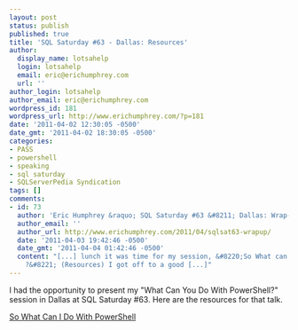 ```yaml
---
layout: post
status: publish
published: true
title: 'SQL Saturday #63 - Dallas: Resources'
author:
  display_name: lotsahelp
  login: lotsahelp
  email: eric@erichumphrey.com
  url: ''
author_login: lotsahelp
author_email: eric@erichumphrey.com
wordpress_id: 181
wordpress_url: http://www.erichumphrey.com/?p=181
date: '2011-04-02 12:30:05 -0500'
date_gmt: '2011-04-02 18:30:05 -0500'
categories:
- PASS
- powershell
- speaking
- sql saturday
- SQLServerPedia Syndication
tags: []
comments:
- id: 73
  author: 'Eric Humphrey &raquo; SQL Saturday #63 &#8211; Dallas: Wrap-up'
  author_email: ''
  author_url: http://www.erichumphrey.com/2011/04/sqlsat63-wrapup/
  date: '2011-04-03 19:42:46 -0500'
  date_gmt: '2011-04-04 01:42:46 -0500'
  content: "[...] lunch it was time for my session, &#8220;So What can I do with Powershell
    ?&#8221; (Resources) I got off to a good [...]"
---
```

<p>I had the opportunity to present my "What Can You Do With PowerShell?" session in Dallas at SQL Saturday #63. Here are the resources for that talk.</p>
<p><a href="/wp-content/uploads/2011/04/So-What-Can-I-Do-With-PowerShell-sqlsat63.zip">So What Can I Do With PowerShell</a></p>
